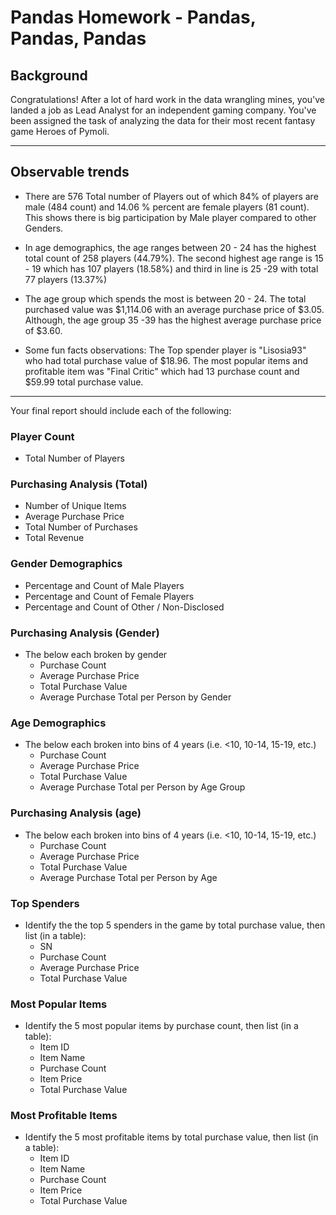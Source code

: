 # Pandas Homework - Pandas, Pandas, Pandas

## Background

Congratulations! After a lot of hard work in the data wrangling mines, you've landed a job as Lead Analyst for an independent gaming company. You've been assigned the task of analyzing the data for their most recent fantasy game Heroes of Pymoli.

-----

## Observable trends

* There are 576 Total number of Players out of which 84% of players are male (484 count) and 14.06 % percent are female players (81 count). This shows there is big participation by Male player compared to other Genders. 

* In age demographics, the age ranges between 20 - 24 has the highest total count of 258 players (44.79%). The second highest age range is 15 - 19 which has 107 players (18.58%) and third in line is 25 -29 with total 77 players (13.37%)

* The age group which spends the most is between 20 - 24. The total purchased value was $1,114.06 with an average purchase price of $3.05. Although, the age group 35 -39 has the highest average purchase price of $3.60. 

* Some fun facts observations: The Top spender player is "Lisosia93" who had total purchase value of $18.96. The most popular items and profitable item  was "Final Critic" which had 13 purchase count and $59.99 total purchase value. 

-----

Your final report should include each of the following:

### Player Count

* Total Number of Players

### Purchasing Analysis (Total)

* Number of Unique Items
* Average Purchase Price
* Total Number of Purchases
* Total Revenue

### Gender Demographics

* Percentage and Count of Male Players
* Percentage and Count of Female Players
* Percentage and Count of Other / Non-Disclosed

### Purchasing Analysis (Gender)

* The below each broken by gender
  * Purchase Count
  * Average Purchase Price
  * Total Purchase Value
  * Average Purchase Total per Person by Gender

### Age Demographics

* The below each broken into bins of 4 years (i.e. &lt;10, 10-14, 15-19, etc.)
  * Purchase Count
  * Average Purchase Price
  * Total Purchase Value
  * Average Purchase Total per Person by Age Group

### Purchasing Analysis (age)

* The below each broken into bins of 4 years (i.e. &lt;10, 10-14, 15-19, etc.)
  * Purchase Count
  * Average Purchase Price
  * Total Purchase Value
  * Average Purchase Total per Person by Age

### Top Spenders

* Identify the the top 5 spenders in the game by total purchase value, then list (in a table):
  * SN
  * Purchase Count
  * Average Purchase Price
  * Total Purchase Value

### Most Popular Items

* Identify the 5 most popular items by purchase count, then list (in a table):
  * Item ID
  * Item Name
  * Purchase Count
  * Item Price
  * Total Purchase Value

### Most Profitable Items

* Identify the 5 most profitable items by total purchase value, then list (in a table):
  * Item ID
  * Item Name
  * Purchase Count
  * Item Price
  * Total Purchase Value


